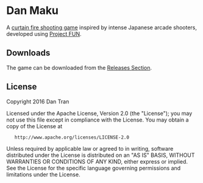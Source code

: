 # Dan Maku

A [curtain fire shooting game](https://en.wikipedia.org/wiki/Shoot_'em_up) inspired by intense Japanese arcade shooters, developed using [Project FUN](https://myprojectfun.digipen.edu/mw/ProjectFUN_Editor).

## Downloads

The game can be downloaded from the [Releases Section](https://github.com/Dan-Tran/Dan-Maku/releases/latest).

## License

   Copyright 2016 Dan Tran

   Licensed under the Apache License, Version 2.0 (the "License");
   you may not use this file except in compliance with the License.
   You may obtain a copy of the License at

       http://www.apache.org/licenses/LICENSE-2.0

   Unless required by applicable law or agreed to in writing, software
   distributed under the License is distributed on an "AS IS" BASIS,
   WITHOUT WARRANTIES OR CONDITIONS OF ANY KIND, either express or implied.
   See the License for the specific language governing permissions and
   limitations under the License.
